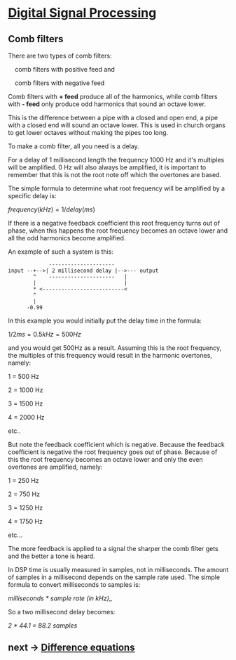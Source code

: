 # [Digital Signal Processing](index.md)

## Comb filters

There are two types of comb filters:

    comb filters with positive feed and

    comb filters with negative feed

Comb filters with **+ feed** produce all of the harmonics, while comb filters with **- feed** only produce odd harmonics that sound an octave lower.

This is the difference between a pipe with a closed and open end, a pipe with a closed end will sound an octave lower. This is used in church organs to get lower octaves without making the pipes too long.

To make a comb filter, all you need is a delay.

For a delay of 1 millisecond length the frequency 1000 Hz and it's multiples will be amplified. 0 Hz will also always be amplified, it is important to remember that this is not the root note off which the overtones are based.

The simple formula to determine what root frequency will be amplified by a specific delay is:

$frequency(kHz) = 1/delay(ms)$

If there is a negative feedback coefficient this root frequency turns out of phase, when this happens the root frequency becomes an octave lower and all the odd harmonics become amplified.

An example of such a system is this:

```
             ---------------------
input --+-->| 2 millisecond delay |-->--- output
        ^    ---------------------   |
        |                            |
        * <--------------------------<
        ^
        |
      -0.99
```

In this example you would initially put the delay time in the formula:

$1/2ms = 0.5kHz = 500Hz$

and you would get 500Hz as a result. Assuming this is the root frequency, the multiples of this frequency would result in the harmonic overtones, namely:

1 = 500 Hz

2 = 1000 Hz

3 = 1500 Hz

4 = 2000 Hz

etc..

But note the feedback coefficient which is negative. Because the feedback coefficient is negative the root frequency goes out of phase. Because of this the root frequency becomes an octave lower and only the even overtones are amplified, namely:

1 = 250 Hz

2 = 750 Hz

3 = 1250 Hz

4 = 1750 Hz

etc...

The more feedback is applied to a signal the sharper the comb filter gets and the better a tone is heard.

In DSP time is usually measured in samples, not in milliseconds. The amount of samples in a millisecond depends on the sample rate used. The simple formula to convert milliseconds to samples is:

_milliseconds * sample rate (in kHz)__

So a two millisecond delay becomes:

_2 * 44.1 = 88.2 samples_

## next -> [Difference equations](difference_equations.md)
